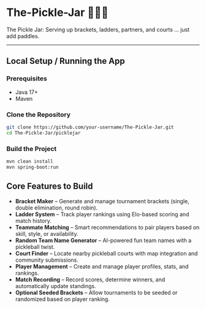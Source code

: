 # The-Pickle-Jar 🥒🫙🏓 

The Pickle Jar: Serving up brackets, ladders, partners, and courts ... just add paddles.

---

## Local Setup / Running the App

### Prerequisites
- Java 17+
- Maven

### Clone the Repository
```bash
git clone https://github.com/your-username/The-Pickle-Jar.git
cd The-Pickle-Jar/picklejar
```

### Build the Project
```bash
mvn clean install
mvn spring-boot:run
```



## Core Features to Build

- **Bracket Maker** – Generate and manage tournament brackets (single, double elimination, round robin).  
- **Ladder System** – Track player rankings using Elo-based scoring and match history.  
- **Teammate Matching** – Smart recommendations to pair players based on skill, style, or availability.  
- **Random Team Name Generator** – AI-powered fun team names with a pickleball twist.  
- **Court Finder** – Locate nearby pickleball courts with map integration and community submissions.  
- **Player Management** – Create and manage player profiles, stats, and rankings.  
- **Match Recording** – Record scores, determine winners, and automatically update standings.  
- **Optional Seeded Brackets** – Allow tournaments to be seeded or randomized based on player ranking.  


